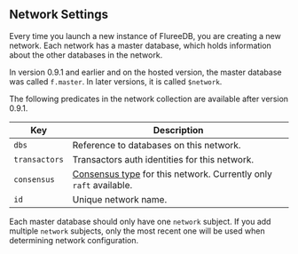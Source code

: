 ##  Network Settings

Every time you launch a new instance of FlureeDB, you are creating a new network. Each network has a master database, which holds information about the other databases in the network. 

In version 0.9.1 and earlier and on the hosted version, the master database was called `f.master`. In later versions, it is called `$network`. 

The following predicates in the network collection are available after version 0.9.1. 

Key | Description
---|---
`dbs` | Reference to databases on this network.
`transactors` | Transactors auth identities for this network.
`consensus` | [Consensus type](/docs/network-setup/consensus-algorithms) for this network. Currently only `raft` available.
`id` | Unique network name.

Each master database should only have one `network` subject. If you add multiple `network` subjects, only the most recent one will be used when determining network configuration.